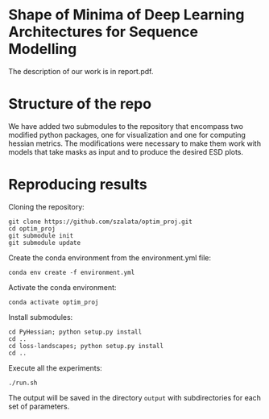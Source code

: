 # Shape of Minima of Deep Learning Architectures for Sequence Modelling

The description of our work is in report.pdf.

# Structure of the repo
We have added two submodules to the repository that encompass two modified python packages, one for visualization and one for computing hessian metrics. The modifications were necessary to make them work with models that take masks as input and to produce the desired ESD plots.

# Reproducing results
Cloning the repository:
```
git clone https://github.com/szalata/optim_proj.git
cd optim_proj
git submodule init
git submodule update
```


Create the conda environment from the environment.yml file:
```
conda env create -f environment.yml
```
Activate the conda environment:
```
conda activate optim_proj
```

Install submodules:

```
cd PyHessian; python setup.py install
cd ..
cd loss-landscapes; python setup.py install
cd ..
```

Execute all the experiments:
```
./run.sh
```

The output will be saved in the directory `output` with subdirectories for each set of parameters.
